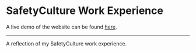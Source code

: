 # SafetyCulture Work Experience
A live demo of the website can be found [here](https://jackberingen.github.io/workexp/).

---
A reflection of my SafetyCulture work experience.